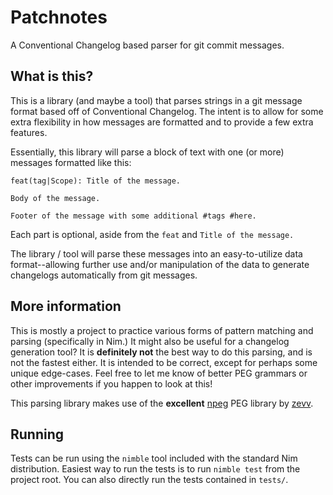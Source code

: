 # Patchnotes
A Conventional Changelog based parser for git commit messages.

## What is this?
This is a library (and maybe a tool) that parses strings in a git message format based off of Conventional Changelog. The intent is to allow for some extra flexibility in how messages are formatted and to provide a few extra features.

Essentially, this library will parse a block of text with one (or more) messages formatted like this:

```
feat(tag|Scope): Title of the message.

Body of the message.

Footer of the message with some additional #tags #here.
```

Each part is optional, aside from the `feat` and `Title of the message.`

The library / tool will parse these messages into an easy-to-utilize data format--allowing further use and/or manipulation of the data to generate changelogs automatically from git messages.

## More information
This is mostly a project to practice various forms of pattern matching and parsing (specifically in Nim.) It might also be useful for a changelog generation tool? It is **definitely not** the best way to do this parsing, and is not the fastest either. It is intended to be correct, except for perhaps some unique edge-cases. Feel free to let me know of better PEG grammars or other improvements if you happen to look at this!

This parsing library makes use of the **excellent** [npeg](https://www.github.com/zevv/npeg) PEG library by [zevv](https://www.github.com/zevv).

## Running
Tests can be run using the `nimble` tool included with the standard Nim distribution. Easiest way to run the tests is to run `nimble test` from the project root. You can also directly run the tests contained in `tests/`.
